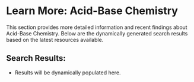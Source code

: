 # Learn More: Acid-Base Chemistry

This section provides more detailed information and recent findings about Acid-Base Chemistry. Below are the dynamically generated search results based on the latest resources available.

## Search Results:
- Results will be dynamically populated here.

